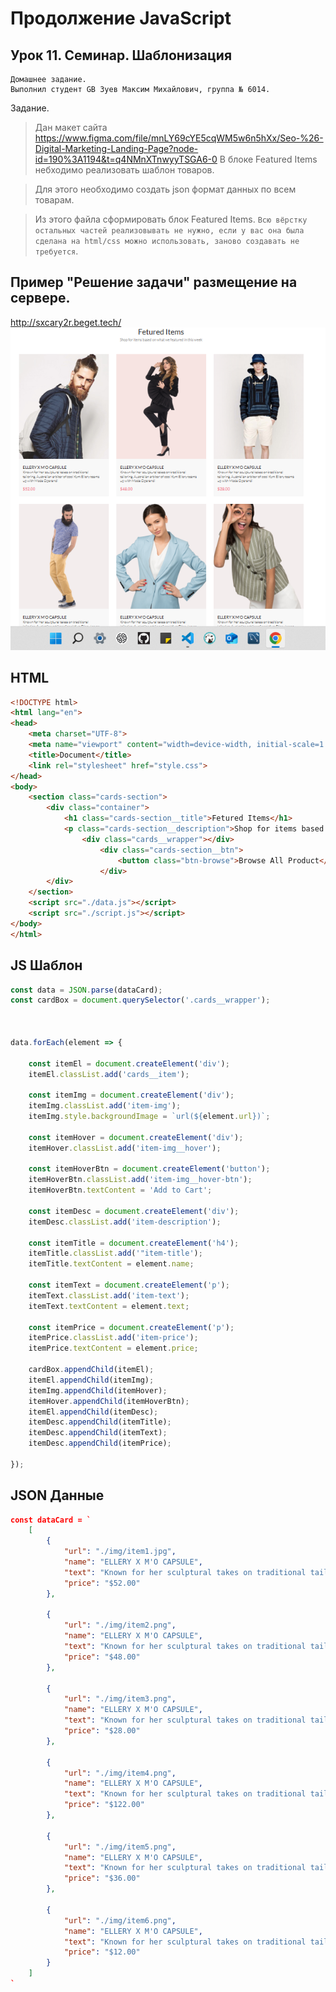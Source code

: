# Продолжение JavaScript
## Урок 11. Семинар. Шаблонизация
```
Домашнее задание.
Выполнил студент GB Зуев Максим Михайлович, группа № 6014.
```
Задание.

> Дан макет сайта https://www.figma.com/file/mnLY69cYE5cqWM5w6n5hXx/Seo-%26-Digital-Marketing-Landing-Page?node-id=190%3A1194&t=q4NMnXTnwyyTSGA6-0 
> В блоке Featured Items небходимо реализовать шаблон товаров.

> Для этого необходимо создать json формат данных по всем товарам. 

> Из этого файла сформировать блок Featured Items. `Всю вёрстку остальных частей реализовывать не нужно, если у вас она была сделана на html/css можно использовать, заново создавать не требуется`.


## Пример "Решение задачи" размещение на сервере.
http://sxcary2r.beget.tech/
![](./screen/1.png)



## HTML

```html
<!DOCTYPE html>
<html lang="en">
<head>
    <meta charset="UTF-8">
    <meta name="viewport" content="width=device-width, initial-scale=1.0">
    <title>Document</title>
    <link rel="stylesheet" href="style.css">
</head>
<body>
    <section class="cards-section">
        <div class="container">
            <h1 class="cards-section__title">Fetured Items</h1>
            <p class="cards-section__description">Shop for items based on what we featured in this week</p>
                <div class="cards__wrapper"></div>
                    <div class="cards-section__btn">
                        <button class="btn-browse">Browse All Product</button>
                    </div>
        </div>
    </section>
    <script src="./data.js"></script>
    <script src="./script.js"></script>
</body>
</html>
```
## JS Шаблон
```js
const data = JSON.parse(dataCard);
const cardBox = document.querySelector('.cards__wrapper');



data.forEach(element => {

    const itemEl = document.createElement('div');
    itemEl.classList.add('cards__item');

    const itemImg = document.createElement('div');
    itemImg.classList.add('item-img');
    itemImg.style.backgroundImage = `url(${element.url})`;

    const itemHover = document.createElement('div');
    itemHover.classList.add('item-img__hover');

    const itemHoverBtn = document.createElement('button');
    itemHoverBtn.classList.add('item-img__hover-btn');
    itemHoverBtn.textContent = 'Add to Cart';

    const itemDesc = document.createElement('div');
    itemDesc.classList.add('item-description');

    const itemTitle = document.createElement('h4');
    itemTitle.classList.add('"item-title');
    itemTitle.textContent = element.name;

    const itemText = document.createElement('p');
    itemText.classList.add('item-text');
    itemText.textContent = element.text;

    const itemPrice = document.createElement('p');
    itemPrice.classList.add('item-price');
    itemPrice.textContent = element.price;

    cardBox.appendChild(itemEl);
    itemEl.appendChild(itemImg);
    itemImg.appendChild(itemHover);
    itemHover.appendChild(itemHoverBtn);
    itemEl.appendChild(itemDesc);
    itemDesc.appendChild(itemTitle);
    itemDesc.appendChild(itemText);
    itemDesc.appendChild(itemPrice);

});
```
## JSON Данные
```json
const dataCard = `
    [
        {
            "url": "./img/item1.jpg",
            "name": "ELLERY X M'O CAPSULE",
            "text": "Known for her sculptural takes on traditional tailoring, Australian arbiter of cool Kym Ellery teams up with Moda Operandi",
            "price": "$52.00"
        },

        {
            "url": "./img/item2.png",
            "name": "ELLERY X M'O CAPSULE",
            "text": "Known for her sculptural takes on traditional tailoring, Australian arbiter of cool Kym Ellery teams up with Moda Operandi",
            "price": "$48.00"
        },

        {
            "url": "./img/item3.png",
            "name": "ELLERY X M'O CAPSULE",
            "text": "Known for her sculptural takes on traditional tailoring, Australian arbiter of cool Kym Ellery teams up with Moda Operandi",
            "price": "$28.00"
        },

        {
            "url": "./img/item4.png",
            "name": "ELLERY X M'O CAPSULE",
            "text": "Known for her sculptural takes on traditional tailoring, Australian arbiter of cool Kym Ellery teams up with Moda Operandi",
            "price": "$122.00"
        },

        {
            "url": "./img/item5.png",
            "name": "ELLERY X M'O CAPSULE",
            "text": "Known for her sculptural takes on traditional tailoring, Australian arbiter of cool Kym Ellery teams up with Moda Operandi",
            "price": "$36.00"
        },

        {
            "url": "./img/item6.png",
            "name": "ELLERY X M'O CAPSULE",
            "text": "Known for her sculptural takes on traditional tailoring, Australian arbiter of cool Kym Ellery teams up with Moda Operandi",
            "price": "$12.00"
        }
    ]
`
```
